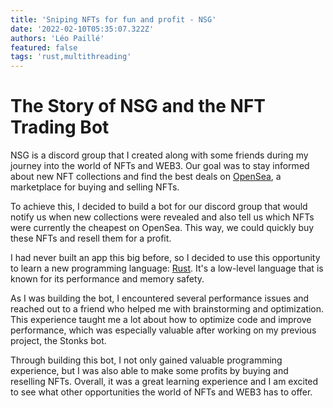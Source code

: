 ```yaml
---
title: 'Sniping NFTs for fun and profit - NSG'
date: '2022-02-10T05:35:07.322Z'
authors: 'Léo Paillé'
featured: false
tags: 'rust,multithreading'
---
```


# The Story of NSG and the NFT Trading Bot

NSG is a discord group that I created along with some friends during my journey into the world of NFTs and WEB3. Our goal was to stay informed about new NFT collections and find the best deals on [OpenSea](https://opensea.io/), a marketplace for buying and selling NFTs.

To achieve this, I decided to build a bot for our discord group that would notify us when new collections were revealed and also tell us which NFTs were currently the cheapest on OpenSea. This way, we could quickly buy these NFTs and resell them for a profit.

I had never built an app this big before, so I decided to use this opportunity to learn a new programming language: [Rust](https://www.rust-lang.org/). It's a low-level language that is known for its performance and memory safety.

As I was building the bot, I encountered several performance issues and reached out to a friend who helped me with brainstorming and optimization. This experience taught me a lot about how to optimize code and improve performance, which was especially valuable after working on my previous project, the Stonks bot.

Through building this bot, I not only gained valuable programming experience, but I was also able to make some profits by buying and reselling NFTs. Overall, it was a great learning experience and I am excited to see what other opportunities the world of NFTs and WEB3 has to offer.
